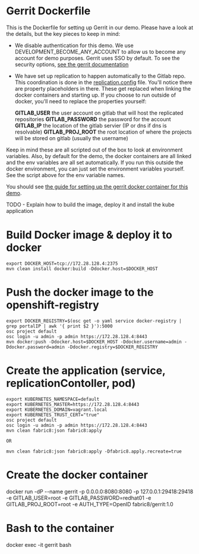 # Gerrit Dockerfile

This is the Dockerfile for setting up Gerrit in our demo. Please have a look at the details, but the
key pieces to keep in mind:

* We disable authentication for this demo. We use DEVELOPMENT_BECOME_ANY_ACCOUNT to allow us to become any account for
demo purposes. Gerrit uses SSO by default. To see the security options, [see the gerrit documentation](https://gerrit-documentation.storage.googleapis.com/Documentation/2.8/config-gerrit.html) 

* We have set up replication to happen automatically to the Gitlab repo. This coordination is done in the
[replication.config](replication.config) file. You'll notice there are property placeholders in there. These get
replaced when linking the docker containers and starting up. If you choose to run outside of docker, you'll need
to replace the properties yourself:

    __GITLAB_USER__ the user account on gitlab that will host the replicated repositories
    __GITLAB_PASSWORD__ the password for the account
    __GITLAB_IP__ the location of the gitlab servier (IP or dns if dns is resolvable)
    __GITLAB_PROJ_ROOT__ the root location of where the projects will be stored on gitlab (usually the username)
    
    
Keep in mind these are all scripted out of the box to look at environment variables. Also, by default for the demo,
the docker containers are all linked and the env variables are all set automatically. If you run this outside the 
docker environment, you can just set the environment variables yourself. See the script above for the env variable
names.

You should see [the guide for setting up the gerrit docker container for this demo](../docs/set-up-gerrit.md). 

TODO - Explain how to build the image, deploy it and install the kube application

# Build Docker image & deploy it to docker

```
export DOCKER_HOST=tcp://172.28.128.4:2375
mvn clean install docker:build -Ddocker.host=$DOCKER_HOST
```

# Push the docker image to the openshift-registry

```
export DOCKER_REGISTRY=$(osc get -o yaml service docker-registry | grep portalIP | awk '{ print $2 }'):5000
osc project default
osc login -u admin -p admin https://172.28.128.4:8443
mvn docker:push -Ddocker.host=$DOCKER_HOST -Ddocker.username=admin -Ddocker.password=admin -Ddocker.registry=$DOCKER_REGISTRY
```

# Create the application (service, replicationContoller, pod)

```
export KUBERNETES_NAMESPACE=default
export KUBERNETES_MASTER=https://172.28.128.4:8443
export KUBERNETES_DOMAIN=vagrant.local
export KUBERNETES_TRUST_CERT="true"
osc project default
osc login -u admin -p admin https://172.28.128.4:8443
mvn clean fabric8:json fabric8:apply

OR 

mvn clean fabric8:json fabric8:apply -Dfabric8.apply.recreate=true
```

# Create the docker container

docker run -dP --name gerrit -p 0.0.0.0:8080:8080 -p 127.0.0.1:29418:29418 -e GITLAB_USER=root -e GITLAB_PASSWORD=redhat01 -e GITLAB_PROJ_ROOT=root -e AUTH_TYPE=OpenID fabric8/gerrit:1.0

# Bash to the container
docker exec -it gerrit bash
 

